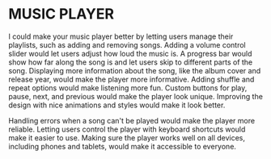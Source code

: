 # MUSIC PLAYER
I could make your music player better by letting users manage their playlists, such as adding and removing songs. Adding a volume control slider would let users adjust how loud the music is. A progress bar would show how far along the song is and let users skip to different parts of the song. Displaying more information about the song, like the album cover and release year, would make the player more informative.
Adding shuffle and repeat options would make listening more fun. Custom buttons for play, pause, next, and previous would make the player look unique. Improving the design with nice animations and styles would make it look better.

Handling errors when a song can't be played would make the player more reliable. Letting users control the player with keyboard shortcuts would make it easier to use. Making sure the player works well on all devices, including phones and tablets, would make it accessible to everyone.
